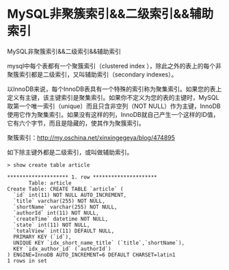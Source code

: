 

# MySQL非聚簇索引&&二级索引&&辅助索引

MySQL非聚簇索引&&二级索引&&辅助索引

mysql中每个表都有一个聚簇索引（clustered index ），除此之外的表上的每个非聚簇索引都是二级索引，又叫辅助索引（secondary indexes）。

以InnoDB来说，每个InnoDB表具有一个特殊的索引称为聚集索引。如果您的表上定义有主键，该主键索引是聚集索引。如果你不定义为您的表的主键时，MySQL取第一个唯一索引（unique）而且只含非空列（NOT NULL）作为主键，InnoDB使用它作为聚集索引。如果没有这样的列，InnoDB就自己产生一个这样的ID值，它有六个字节，而且是隐藏的，使其作为聚簇索引。

聚簇索引：<http://my.oschina.net/xinxingegeya/blog/474895>

如下除主键外都是二级索引，或叫做辅助索引。

```mysql
> show create table article

******************** 1. row *********************
       Table: article
Create Table: CREATE TABLE `article` (
  `id` int(11) NOT NULL AUTO_INCREMENT,
  `title` varchar(255) NOT NULL,
  `shortName` varchar(255) NOT NULL,
  `authorId` int(11) NOT NULL,
  `createTime` datetime NOT NULL,
  `state` int(11) NOT NULL,
  `totalView` int(11) DEFAULT NULL,
  PRIMARY KEY (`id`),
  UNIQUE KEY `idx_short_name_title` (`title`,`shortName`),
  KEY `idx_author_id` (`authorId`)
) ENGINE=InnoDB AUTO_INCREMENT=6 DEFAULT CHARSET=latin1
1 rows in set
```